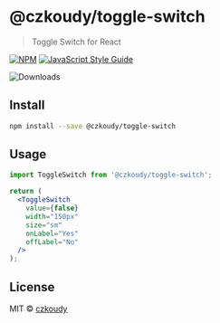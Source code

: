 # @czkoudy/toggle-switch

> Toggle Switch for React

[![NPM](https://img.shields.io/npm/v/@czkoudy/toggle-switch.svg)](https://www.npmjs.com/package/@czkoudy/toggle-switch) [![JavaScript Style Guide](https://img.shields.io/badge/code_style-standard-brightgreen.svg)](https://standardjs.com)

![Downloads](https://img.shields.io/npm/dm/@czkoudy/toggle-switch?style=for-the-badge)

## Install

```bash
npm install --save @czkoudy/toggle-switch
```

## Usage

```jsx
import ToggleSwitch from '@czkoudy/toggle-switch';

return (
  <ToggleSwitch
    value={false}
    width="150px"
    size="sm"
    onLabel="Yes"
    offLabel="No"
  />
);
```

## License

MIT © [czkoudy](https://github.com/czkoudy)
